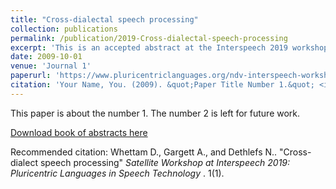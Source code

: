 ```yaml
---
title: "Cross-dialectal speech processing"
collection: publications
permalink: /publication/2019-Cross-dialectal-speech-processing
excerpt: 'This is an accepted abstract at the Interspeech 2019 workshop on Pluricentric Languages in Speech Technology. This work investigates the use of transfer learning for training speech recognition software to detect regional UK dialects, with a specific focus on the Liverpudlian dialect'
date: 2009-10-01
venue: 'Journal 1'
paperurl: 'https://www.pluricentriclanguages.org/ndv-interspeech-workshop-graz-2019/contents/BOOK%20of%20ABSTRACTS.pdf'
citation: 'Your Name, You. (2009). &quot;Paper Title Number 1.&quot; <i>Journal 1</i>. 1(1).'
---
```

This paper is about the number 1. The number 2 is left for future work.

[Download book of abstracts here](https://www.pluricentriclanguages.org/ndv-interspeech-workshop-graz-2019/contents/BOOK%20of%20ABSTRACTS.pdf)

Recommended citation: Whettam D., Gargett A., and Dethlefs N.. "Cross-dialect speech processing" <i>Satellite Workshop at Interspeech 2019: Pluricentric Languages in Speech Technology </i>. 1(1).
